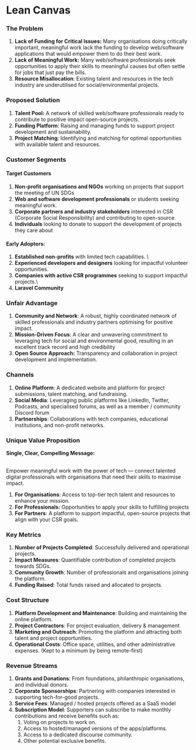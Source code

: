 # Lean Canvas

### The Problem

1. **Lack of Funding for Critical Issues:** Many organisations doing critically important, meaningful work lack the funding to develop web/software applications that would empower them to do their best work. 
2. **Lack of Meaningful Work:** Many web/software professionals seek opportunities to apply their skills to meaningful causes but often settle for jobs that just pay the bills. 
3. **Resource Misallocation**: Existing talent and resources in the tech industry are underutilised for social/environmental projects.

### Proposed Solution

1. **Talent Pool:** A network of skilled web/software professionals ready to contribute to positive impact open-source projects.
2. **Funding Platform**: Raising and managing funds to support project development and sustainability.
3. **Project Matching**: Identifying and matching for optimal opportunities with available talent and resources.



### Customer Segments

#### Target Customers

1. **Non-profit organisations and NGOs** working on projects that support the meeting of UN SDGs
2. **Web and software development professionals** or students seeking meaningful work.
3. **Corporate partners and industry stakeholders** interested in CSR (Corporate Social Responsibility) and contributing to open-source.
4. **Individuals** looking to donate to support the development of projects they care about

#### Early Adopters:

1. **Established non-profits** with limited tech capabilities. \
2. **Experienced developers and designers** looking for impactful volunteer opportunities. 
3. **Companies with active CSR programmes** seeking to support impactful projects.\
4. **Laravel Community**

### Unfair Advantage

1. **Community and Network**: A robust, highly coordinated network of skilled professionals and industry partners optimising for positive impact. 
2. **Mission-Driven Focus**: A clear and unwavering commitment to leveraging tech for social and environmental good, resulting in an excellent track record and high credibility
3. **Open Source Approach:** Transparency and collaboration in project development and implementation.

### Channels

1. **Online Platform**: A dedicated website and platform for project submissions, talent matching, and fundraising.
2. **Social Media**: Leveraging public platforms like LinkedIn, Twitter, Podcasts, and specialised forums, as well as a member / community Discord forum
3. **Partnerships**: Collaborations with tech companies, educational institutions, and non-profit networks.

### Unique Value Proposition

**Single, Clear, Compelling Message:**

\
Empower meaningful work with the power of tech — connect talented digital professionals with organisations that need their skills to maximise impact.

1. **For Organisations**: Access to top-tier tech talent and resources to enhance your mission. 
2. **For Professionals:** Opportunities to apply your skills to fulfilling projects&#x20;
3. **For Partners**: A platform to support impactful, open-source projects that align with your CSR goals.

### Key Metrics

1. **Number of Projects Completed**: Successfully delivered and operational projects.
2. **Impact Measures**: Quantifiable contribution of completed projects towards SDGs. 
3. **Community Growth**: Number of professionals and organisations joining the platform.
4. **Funding Raised**: Total funds raised and allocated to projects.

### Cost Structure

1. **Platform Development and Maintenance**: Building and maintaining the online platform. 
2. **Project Contractors**: For project evaluation, delivery & management
3. **Marketing and Outreach**: Promoting the platform and attracting both talent and project opportunities. 
4. **Operational Costs**: Office space, utilities, and other administrative expenses. (Kept to a minimum by being remote-first)

### Revenue Streams

1. **Grants and Donations**: From foundations, philanthropic organisations, and individual donors. 
2. **Corporate Sponsorships**: Partnering with companies interested in supporting tech-for-good projects. 
3. **Service Fees**: Managed / hosted projects offered as a SaaS model
4. **Subscription Model**: Supporters can subscribe to make monthly contributions and receive benefits such as:
   1. Voting on projects to work on.
   2. Access to hosted/managed versions of the apps/platforms.
   3. Access to a dedicated discourse community.
   4. Other potential exclusive benefits.
